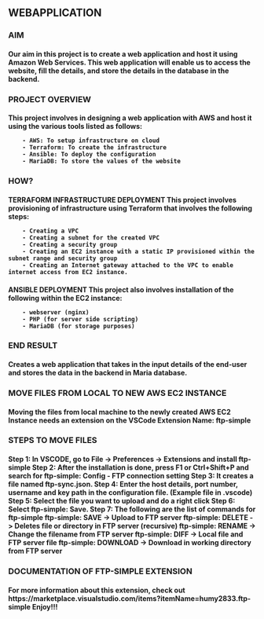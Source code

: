 <!DOCTYPE=html>

<h2> WEBAPPLICATION </h2>

<body>
  <h3> AIM </h3>
  <h4>
    Our aim in this project is to create a web application and host it using Amazon Web Services. This web application will enable us to access the website, fill the details, and store the details in the database in the backend. 
  </h4>

  <h3> PROJECT OVERVIEW </h3>
  <h4>
    This project involves in designing a web application with AWS and host it using the various tools listed as follows:
    
        - AWS: To setup infrastructure on cloud
        - Terraform: To create the infrastructure
        - Ansible: To deploy the configuration
        - MariaDB: To store the values of the website
  </h4>

  <h3> HOW? </h3>
  <h4>
    TERRAFORM INFRASTRUCTURE DEPLOYMENT
    This project involves provisioning of infrastructure using Terraform that involves the following steps:

        - Creating a VPC
        - Creating a subnet for the created VPC
        - Creating a security group
        - Creating an EC2 instance with a static IP provisioned within the subnet range and security group
        - Creating an Internet gateway attached to the VPC to enable internet access from EC2 instance.
  </h4>
  <h4>
    ANSIBLE DEPLOYMENT
    This project also involves installation of the following within the EC2 instance:

        - webserver (nginx)
        - PHP (for server side scripting)
        - MariaDB (for storage purposes)
  </h4>

  <h3> END RESULT </h3>
  <h4>
    Creates a web application that takes in the input details of the end-user and stores the data in the backend in Maria database.
  </h4>
</body>

<body>
  <h3> MOVE FILES FROM LOCAL TO NEW AWS EC2 INSTANCE </h3>
  <h4>
    Moving the files from local machine to the newly created AWS EC2 Instance needs an extension on the VSCode
    Extension Name: ftp-simple
  </h4>
  
  <h3> STEPS TO MOVE FILES </h3>
  <h4>
    Step 1: In VSCODE, go to File -> Preferences -> Extensions and install ftp-simple
    Step 2: After the installation is done, press F1 or Ctrl+Shift+P and search for ftp-simple: Config - FTP connection setting
    Step 3: It creates a file named ftp-sync.json. 
    Step 4: Enter the host details, port number, username and key path in the configuration file. (Example file in .vscode)
    Step 5: Select the file you want to upload and do a right click
    Step 6: Select ftp-simple: Save.
    Step 7: The following are the list of commands for ftp-simple
            ftp-simple: SAVE     ->  Upload to FTP server
            ftp-simple: DELETE   ->  Deletes file or directory in FTP server (recursive)
            ftp-simple: RENAME   ->  Change the filename from FTP server
            ftp-simple: DIFF     ->  Local file and FTP server file
            ftp-simple: DOWNLOAD ->  Download in working directory from FTP server 
    
  </h4>

  <h3> DOCUMENTATION OF FTP-SIMPLE EXTENSION </h3>
  <h4>
    For more information about this extension, check out https://marketplace.visualstudio.com/items?itemName=humy2833.ftp-simple 
    Enjoy!!!
  <h4>
</body>